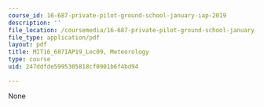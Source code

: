```yaml
---
course_id: 16-687-private-pilot-ground-school-january-iap-2019
description: ''
file_location: /coursemedia/16-687-private-pilot-ground-school-january-iap-2019/247ddfde5995305818cf0901b6f4bd94_MIT16_687IAP19_Lec09.pdf
file_type: application/pdf
layout: pdf
title: MIT16_687IAP19_Lec09, Meteorology
type: course
uid: 247ddfde5995305818cf0901b6f4bd94

---
```

None